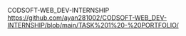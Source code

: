 CODSOFT-WEB_DEV-INTERNSHIP
https://github.com/ayan281002/CODSOFT-WEB_DEV-INTERNSHIP/blob/main/TASK%201%20-%20PORTFOLIO/
